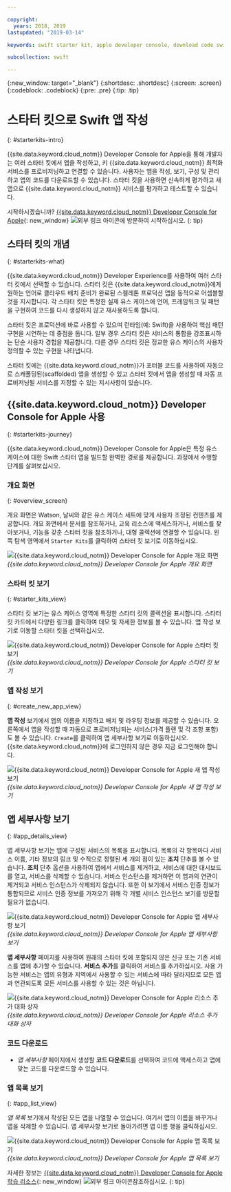 ```yaml
---

copyright:
  years: 2018, 2019
lastupdated: "2019-03-14"

keywords: swift starter kit, apple developer console, download code swift, app details swift, create swift app

subcollection: swift

---
```


{:new_window: target="_blank"}
{:shortdesc: .shortdesc}
{:screen: .screen}
{:codeblock: .codeblock}
{:pre: .pre}
{:tip: .tip}

# 스타터 킷으로 Swift 앱 작성
{: #starterkits-intro}

{{site.data.keyword.cloud_notm}} Developer Console for Apple을 통해 개발자는 여러 스타터 킷에서 앱을 작성하고, 키 {{site.data.keyword.cloud_notm}} 최적화 서비스를 프로비저닝하고 연결할 수 있습니다. 사용자는 앱을 작성, 보기, 구성 및 관리하고 앱의 코드를 다운로드할 수 있습니다. 스타터 킷을 사용하면 신속하게 평가하고 새 앱으로 {{site.data.keyword.cloud_notm}} 서비스를 평가하고 테스트할 수 있습니다.

시작하시겠습니까? [{{site.data.keyword.cloud_notm}} Developer Console for Apple](https://cloud.ibm.com/developer/appledevelopment/starter-kits){: new_window} ![외부 링크 아이콘](../../icons/launch-glyph.svg "외부 링크 아이콘")에 방문하여 시작하십시오.
{: tip}

## 스타터 킷의 개념
{: #starterkits-what}

{{site.data.keyword.cloud_notm}} Developer Experience를 사용하여 여러 스타터 킷에서 선택할 수 있습니다. 스타터 킷은 {{site.data.keyword.cloud_notm}}에게 원하는 언어로 클라우드 배치 준비가 완료된 스켈레톤 프로덕션 앱을 동적으로 어셈블할 것을 지시합니다. 각 스타터 킷은 특정한 실제 유스 케이스에 언어, 프레임워크 및 패턴을 구현하여 코드를 다시 생성하지 않고 재사용하도록 합니다.

스타터 킷은 프로덕션에 바로 사용할 수 있으며 런타임(예: Swift)을 사용하여 핵심 패턴 구현을 시연하는 데 중점을 둡니다. 일부 경우 스타터 킷은 서비스의 통합을 강조표시하는 단순 사용자 경험을 제공합니다. 다른 경우 스타터 킷은 정교한 유스 케이스의 사용자 정의할 수 있는 구현을 나타냅니다.

스타터 킷에는 {{site.data.keyword.cloud_notm}}가 포터블 코드를 사용하여 자동으로 스캐폴딩된(scaffolded) 앱을 생성할 수 있고 스타터 킷에서 앱을 생성할 때 자동 프로비저닝될 서비스를 지정할 수 있는 지시사항이 있습니다.

## {{site.data.keyword.cloud_notm}} Developer Console for Apple 사용
{: #starterkits-journey}

{{site.data.keyword.cloud_notm}} Developer Console for Apple은 특정 유스 케이스에 대한 Swift 스타터 앱을 빌드할 완벽한 경로를 제공합니다. 과정에서 수행할 단계를 살펴보십시오.

### 개요 화면
{: #overview_screen}

개요 화면은 Watson, 날씨와 같은 유스 케이스 세트에 맞게 사용자 조정된 컨텐츠를 제공합니다. 개요 화면에서 문서를 참조하거나, 교육 리소스에 액세스하거나, 서비스를 찾아보거나, 기능을 갖춘 스타터 킷을 참조하거나, 대형 콜렉션에 연결할 수 있습니다. 왼쪽 탐색 영역에서 `Starter Kits`를 클릭하여 스타터 킷 보기로 이동하십시오.

![{{site.data.keyword.cloud_notm}} Developer Console for Apple 개요 화면](images/overview_screen.png "개요 화면") <br> *{{site.data.keyword.cloud_notm}} Developer Console for Apple 개요 화면*

### 스타터 킷 보기
{: #starter_kits_view}

스타터 킷 보기는 유스 케이스 영역에 특정한 스타터 킷의 콜렉션을 표시합니다. 스타터 킷 카드에서 다양한 링크를 클릭하여 데모 및 자세한 정보를 볼 수 있습니다. 앱 작성 보기로 이동할 스타터 킷을 선택하십시오.

![{{site.data.keyword.cloud_notm}} Developer Console for Apple 스타터 킷 보기](images/starter_kits_screen.png "스타터 킷 보기") <br> *{{site.data.keyword.cloud_notm}} Developer Console for Apple 스타터 킷 보기*

### 앱 작성 보기
{: #create_new_app_view}

**앱 작성** 보기에서 앱의 이름을 지정하고 배치 및 라우팅 정보를 제공할 수 있습니다. 오른쪽에서 앱을 작성할 때 자동으로 프로비저닝되는 서비스(가격 플랜 및 각 조항 포함)도 볼 수 있습니다. `Create`를 클릭하여 앱 세부사항 보기로 이동하십시오. {{site.data.keyword.cloud_notm}}에 로그인하지 않은 경우 지금 로그인해야 합니다.

![{{site.data.keyword.cloud_notm}} Developer Console for Apple 새 앱 작성 보기](images/create_new_project_screen.png "새 작성 보기") <br> *{{site.data.keyword.cloud_notm}} Developer Console for Apple 새 앱 작성 보기*

## 앱 세부사항 보기
{: #app_details_view}

앱 세부사항 보기는 앱에 구성된 서비스의 목록을 표시합니다. 목록의 각 항목마다 서비스 이름, 기타 정보의 링크 및 수직으로 정렬된 세 개의 점이 있는 **조치** 단추를 볼 수 있습니다. **조치** 단추 옵션을 사용하여 앱에서 서비스를 제거하고, 서비스에 대한 대시보드를 열고, 서비스를 삭제할 수 있습니다. 서비스 인스턴스를 제거하면 이 앱과의 연관이 제거되고 서비스 인스턴스가 삭제되지 않습니다. 또한 이 보기에서 서비스 인증 정보가 통합되므로 서비스 인증 정보를 가져오기 위해 각 개별 서비스 인스턴스 보기를 방문할 필요가 없습니다.

![{{site.data.keyword.cloud_notm}} Developer Console for Apple 앱 세부사항 보기](images/project_details_screen.png "앱 세부사항 보기") <br> *{{site.data.keyword.cloud_notm}} Developer Console for Apple 앱 세부사항 보기*

**앱 세부사항** 페이지를 사용하여 원래의 스타터 킷에 포함되지 않은 신규 또는 기존 서비스를 앱에 추가할 수 있습니다. **서비스 추가**를 클릭하여 서비스를 추가하십시오. 사용 가능한 서비스는 앱의 유형과 지역에서 사용할 수 있는 서비스에 따라 달라지므로 모든 앱과 연관되도록 모든 서비스를 사용할 수 있는 것은 아닙니다.

![{{site.data.keyword.cloud_notm}} Developer Console for Apple 리소스 추가 대화 상자](images/add_resource_screen.png "리소스 추가 대화 상자") <br> *{{site.data.keyword.cloud_notm}} Developer Console for Apple 리소스 추가 대화 상자*

### 코드 다운로드

* _앱 세부사항_ 페이지에서 생성할 **코드 다운로드**를 선택하여 코드에 액세스하고 앱에 맞는 코드를 다운로드할 수 있습니다.

### 앱 목록 보기
{: #app_list_view}

_앱 목록_ 보기에서 작성된 모든 앱을 나열할 수 있습니다. 여기서 앱의 이름을 바꾸거나 앱을 삭제할 수 있습니다. 앱 세부사항 보기로 돌아가려면 앱 이름 행을 클릭하십시오.

![{{site.data.keyword.cloud_notm}} Developer Console for Apple 앱 목록 보기](images/project_list_screen.png "앱 목록 보기") <br> *{{site.data.keyword.cloud_notm}} Developer Console for Apple 앱 목록 보기*

자세한 정보는 [{{site.data.keyword.cloud_notm}} Developer Console for Apple 학습 리소스](https://cloud.ibm.com/developer/appledevelopment/learning-resources){: new_window} ![외부 링크 아이콘](../../icons/launch-glyph.svg "외부 링크 아이콘")참조하십시오.
{: tip}
